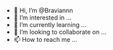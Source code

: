 - 👋 Hi, I’m @Braviannn
- 👀 I’m interested in ...
- 🌱 I’m currently learning ...
- 💞️ I’m looking to collaborate on ...
- 📫 How to reach me ...

<!---
Braviannn/Braviannn is a ✨ special ✨ repository because its `README.md` (this file) appears on your GitHub profile.
You can click the Preview link to take a look at your changes.
--->

